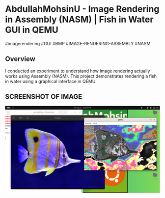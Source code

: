 # AbdullahMohsinU - Image Rendering in Assembly (NASM) | Fish in Water GUI in QEMU

#imagerendering  #GUI #BMP #IMAGE-RENDERING-ASSEMBLY #NASM

## Overview
I conducted an experiment to understand how image rendering actually works using Assembly (NASM). This project demonstrates rendering a fish in water using a graphical interface in QEMU.
## SCREENSHOT OF IMAGE
![Fish in Water GUI](FISHY.png)
